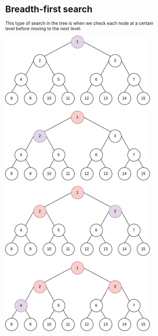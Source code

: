 # Breadth-first search

This type of search in the tree is when we check each node
at a certain level before moving to the next level.

![Diagram](https://github.com/Daniel-March-Portfolio/.github/blob/main/drawio/breadth_first_search_flowchart.drawio.png)
